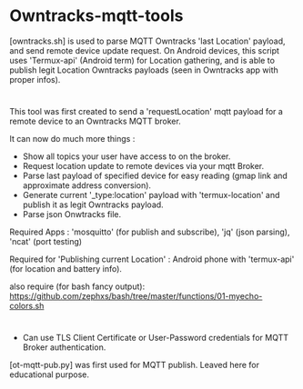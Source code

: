 # Owntracks-mqtt-tools

[owntracks.sh]  is used to parse MQTT Owntracks 'last Location' payload, and send remote device update request. 
 On Android devices, this script uses 'Termux-api' (Android term) for Location gathering, and is able to publish legit Location Owntracks payloads (seen in Owntracks app with proper infos).

#
This tool was first created to send a 'requestLocation' mqtt payload for a remote device to an Owntracks MQTT broker.

It can now do much more things :
- Show all topics your user have access to on the broker.
- Request location update to remote devices via your mqtt Broker.
- Parse last payload of specified device for easy reading (gmap link and approximate address conversion). 
- Generate current '_type:location' payload with 'termux-location' and publish it as legit Owntracks payload.
- Parse json Onwtracks file.

Required Apps : 'mosquitto' (for publish and subscribe), 'jq' (json parsing), 'ncat' (port testing)

Required for 'Publishing current Location' : Android phone with 'termux-api' (for location and battery info).

also require (for bash fancy output): 
https://github.com/zephxs/bash/tree/master/functions/01-myecho-colors.sh
#

+ Can use TLS Client Certificate or User-Password credentials for MQTT Broker authentication.

[ot-mqtt-pub.py]  was first used for MQTT publish. Leaved here for educational purpose.

